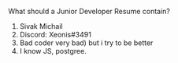 What should a Junior Developer Resume contain?

1. Sivak Michail
2. Discord: Xeonis#3491
3. Bad coder very bad) but i try to be better 
4. I know JS, postgree.
